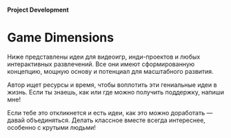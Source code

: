 #### Project Development

# Game Dimensions

Ниже представлены идеи для видеоигр, инди-проектов и любых интерактивных развлечений. Все они имеют сформированную концепцию, мощную основу и потенциал для масштабного развития.

Автор ищет ресурсы и время, чтобы воплотить эти гениальные идеи в жизнь. Если ты знаешь, как или где можно получить поддержку, напиши мне!

Если тебе это откликнется и есть идеи, как это можно доработать — давай объединяться. Делать классное вместе всегда интереснее, особенно с крутыми людьми!